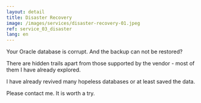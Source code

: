 ```yaml
---
layout: detail
title: Disaster Recovery
image: /images/services/disaster-recovery-01.jpeg
ref: service_03_disaster
lang: en
---
```


Your Oracle database is corrupt. And the backup can not be restored?

There are hidden trails apart from those supported by the vendor - most of them I have already explored.

I have already revived many hopeless databases or at least saved the data.

Please contact me. It is worth a try.